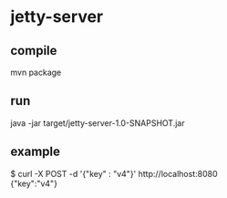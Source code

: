 # jetty-server

## compile
mvn package

## run
java -jar target/jetty-server-1.0-SNAPSHOT.jar

## example
$ curl -X POST -d '{"key" : "v4"}' http://localhost:8080  
{"key":"v4"}
